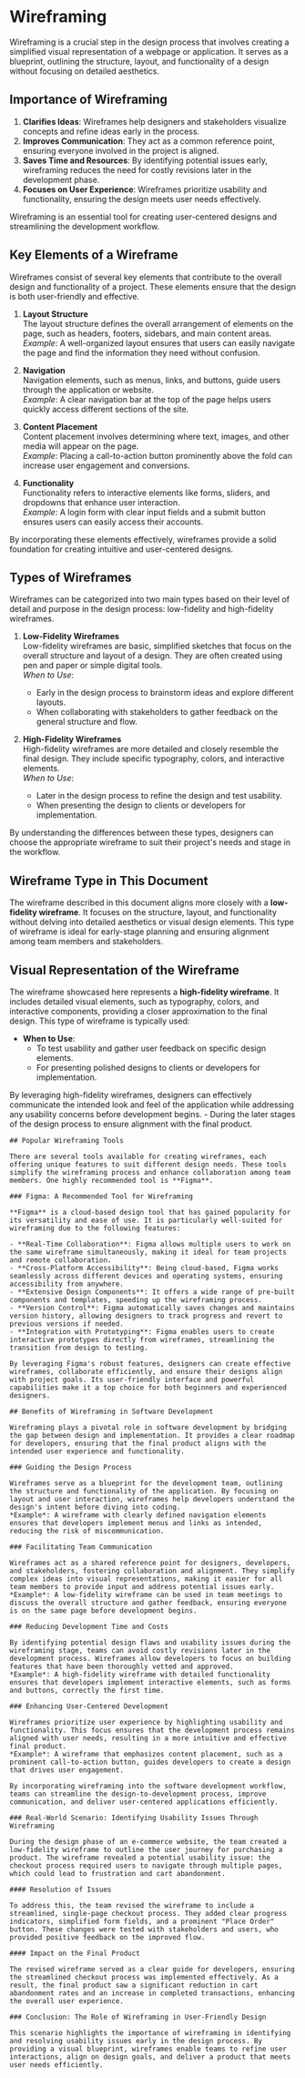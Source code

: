 # Wireframing

Wireframing is a crucial step in the design process that involves creating a simplified visual representation of a webpage or application. It serves as a blueprint, outlining the structure, layout, and functionality of a design without focusing on detailed aesthetics.

## Importance of Wireframing

1. **Clarifies Ideas**: Wireframes help designers and stakeholders visualize concepts and refine ideas early in the process.
2. **Improves Communication**: They act as a common reference point, ensuring everyone involved in the project is aligned.
3. **Saves Time and Resources**: By identifying potential issues early, wireframing reduces the need for costly revisions later in the development phase.
4. **Focuses on User Experience**: Wireframes prioritize usability and functionality, ensuring the design meets user needs effectively.

Wireframing is an essential tool for creating user-centered designs and streamlining the development workflow.

## Key Elements of a Wireframe

Wireframes consist of several key elements that contribute to the overall design and functionality of a project. These elements ensure that the design is both user-friendly and effective.

1. **Layout Structure**  
    The layout structure defines the overall arrangement of elements on the page, such as headers, footers, sidebars, and main content areas.  
    *Example*: A well-organized layout ensures that users can easily navigate the page and find the information they need without confusion.

2. **Navigation**  
    Navigation elements, such as menus, links, and buttons, guide users through the application or website.  
    *Example*: A clear navigation bar at the top of the page helps users quickly access different sections of the site.

3. **Content Placement**  
    Content placement involves determining where text, images, and other media will appear on the page.  
    *Example*: Placing a call-to-action button prominently above the fold can increase user engagement and conversions.

4. **Functionality**  
    Functionality refers to interactive elements like forms, sliders, and dropdowns that enhance user interaction.  
    *Example*: A login form with clear input fields and a submit button ensures users can easily access their accounts.

By incorporating these elements effectively, wireframes provide a solid foundation for creating intuitive and user-centered designs.

## Types of Wireframes

Wireframes can be categorized into two main types based on their level of detail and purpose in the design process: low-fidelity and high-fidelity wireframes.

1. **Low-Fidelity Wireframes**  
    Low-fidelity wireframes are basic, simplified sketches that focus on the overall structure and layout of a design. They are often created using pen and paper or simple digital tools.  
    *When to Use*:  
    - Early in the design process to brainstorm ideas and explore different layouts.  
    - When collaborating with stakeholders to gather feedback on the general structure and flow.  

2. **High-Fidelity Wireframes**  
    High-fidelity wireframes are more detailed and closely resemble the final design. They include specific typography, colors, and interactive elements.  
    *When to Use*:  
    - Later in the design process to refine the design and test usability.  
    - When presenting the design to clients or developers for implementation.

By understanding the differences between these types, designers can choose the appropriate wireframe to suit their project's needs and stage in the workflow.

## Wireframe Type in This Document

The wireframe described in this document aligns more closely with a **low-fidelity wireframe**. It focuses on the structure, layout, and functionality without delving into detailed aesthetics or visual design elements. This type of wireframe is ideal for early-stage planning and ensuring alignment among team members and stakeholders.

## Visual Representation of the Wireframe

The wireframe showcased here represents a **high-fidelity wireframe**. It includes detailed visual elements, such as typography, colors, and interactive components, providing a closer approximation to the final design. This type of wireframe is typically used:

- **When to Use**:  
    - To test usability and gather user feedback on specific design elements.  
    - For presenting polished designs to clients or developers for implementation.

By leveraging high-fidelity wireframes, designers can effectively communicate the intended look and feel of the application while addressing any usability concerns before development begins.
    - During the later stages of the design process to ensure alignment with the final product.  

    ## Popular Wireframing Tools

    There are several tools available for creating wireframes, each offering unique features to suit different design needs. These tools simplify the wireframing process and enhance collaboration among team members. One highly recommended tool is **Figma**.

    ### Figma: A Recommended Tool for Wireframing

    **Figma** is a cloud-based design tool that has gained popularity for its versatility and ease of use. It is particularly well-suited for wireframing due to the following features:

    - **Real-Time Collaboration**: Figma allows multiple users to work on the same wireframe simultaneously, making it ideal for team projects and remote collaboration.
    - **Cross-Platform Accessibility**: Being cloud-based, Figma works seamlessly across different devices and operating systems, ensuring accessibility from anywhere.
    - **Extensive Design Components**: It offers a wide range of pre-built components and templates, speeding up the wireframing process.
    - **Version Control**: Figma automatically saves changes and maintains version history, allowing designers to track progress and revert to previous versions if needed.
    - **Integration with Prototyping**: Figma enables users to create interactive prototypes directly from wireframes, streamlining the transition from design to testing.

    By leveraging Figma's robust features, designers can create effective wireframes, collaborate efficiently, and ensure their designs align with project goals. Its user-friendly interface and powerful capabilities make it a top choice for both beginners and experienced designers.

    ## Benefits of Wireframing in Software Development

    Wireframing plays a pivotal role in software development by bridging the gap between design and implementation. It provides a clear roadmap for developers, ensuring that the final product aligns with the intended user experience and functionality.

    ### Guiding the Design Process

    Wireframes serve as a blueprint for the development team, outlining the structure and functionality of the application. By focusing on layout and user interaction, wireframes help developers understand the design's intent before diving into coding.  
    *Example*: A wireframe with clearly defined navigation elements ensures that developers implement menus and links as intended, reducing the risk of miscommunication.

    ### Facilitating Team Communication

    Wireframes act as a shared reference point for designers, developers, and stakeholders, fostering collaboration and alignment. They simplify complex ideas into visual representations, making it easier for all team members to provide input and address potential issues early.  
    *Example*: A low-fidelity wireframe can be used in team meetings to discuss the overall structure and gather feedback, ensuring everyone is on the same page before development begins.

    ### Reducing Development Time and Costs

    By identifying potential design flaws and usability issues during the wireframing stage, teams can avoid costly revisions later in the development process. Wireframes allow developers to focus on building features that have been thoroughly vetted and approved.  
    *Example*: A high-fidelity wireframe with detailed functionality ensures that developers implement interactive elements, such as forms and buttons, correctly the first time.

    ### Enhancing User-Centered Development

    Wireframes prioritize user experience by highlighting usability and functionality. This focus ensures that the development process remains aligned with user needs, resulting in a more intuitive and effective final product.  
    *Example*: A wireframe that emphasizes content placement, such as a prominent call-to-action button, guides developers to create a design that drives user engagement.

    By incorporating wireframing into the software development workflow, teams can streamline the design-to-development process, improve communication, and deliver user-centered applications efficiently.

    ### Real-World Scenario: Identifying Usability Issues Through Wireframing

    During the design phase of an e-commerce website, the team created a low-fidelity wireframe to outline the user journey for purchasing a product. The wireframe revealed a potential usability issue: the checkout process required users to navigate through multiple pages, which could lead to frustration and cart abandonment.

    #### Resolution of Issues

    To address this, the team revised the wireframe to include a streamlined, single-page checkout process. They added clear progress indicators, simplified form fields, and a prominent "Place Order" button. These changes were tested with stakeholders and users, who provided positive feedback on the improved flow.

    #### Impact on the Final Product

    The revised wireframe served as a clear guide for developers, ensuring the streamlined checkout process was implemented effectively. As a result, the final product saw a significant reduction in cart abandonment rates and an increase in completed transactions, enhancing the overall user experience.

    ### Conclusion: The Role of Wireframing in User-Friendly Design

    This scenario highlights the importance of wireframing in identifying and resolving usability issues early in the design process. By providing a visual blueprint, wireframes enable teams to refine user interactions, align on design goals, and deliver a product that meets user needs efficiently.
